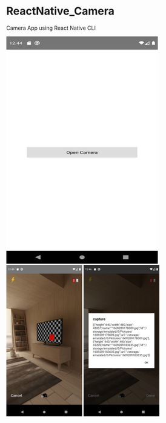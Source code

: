 # ReactNative_Camera
Camera App using React Native CLI

<img src="screenshots/1.png" width="400" height="600" />
<img src="screenshots/2.png" width="200" height="400" />
<img src="screenshots/3.png" width="200" height="400" />
